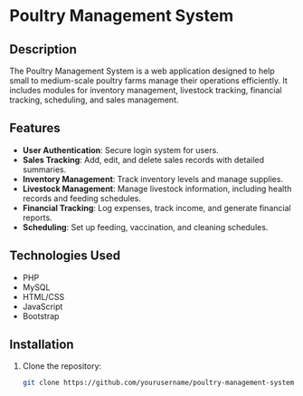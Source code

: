 # Poultry Management System

## Description
The Poultry Management System is a web application designed to help small to medium-scale poultry farms manage their operations efficiently. It includes modules for inventory management, livestock tracking, financial tracking, scheduling, and sales management.

## Features
- **User Authentication**: Secure login system for users.
- **Sales Tracking**: Add, edit, and delete sales records with detailed summaries.
- **Inventory Management**: Track inventory levels and manage supplies.
- **Livestock Management**: Manage livestock information, including health records and feeding schedules.
- **Financial Tracking**: Log expenses, track income, and generate financial reports.
- **Scheduling**: Set up feeding, vaccination, and cleaning schedules.

## Technologies Used
- PHP
- MySQL
- HTML/CSS
- JavaScript
- Bootstrap

## Installation

1. Clone the repository:
   ```bash
   git clone https://github.com/yourusername/poultry-management-system.git
